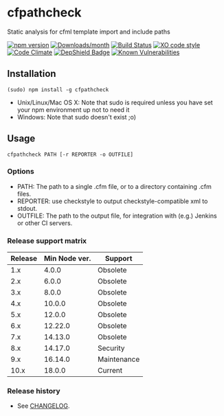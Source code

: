 # cfpathcheck

Static analysis for cfml template import and include paths

[![npm version](https://img.shields.io/npm/v/cfpathcheck.svg)](https://www.npmjs.com/package/cfpathcheck)
[![Downloads/month](https://img.shields.io/npm/dm/cfpathcheck.svg)](https://www.npmjs.com/package/cfpathcheck)
[![Build Status](https://github.com/timbeadle/cfpathcheck/workflows/Node.js%20CI/badge.svg)](https://github.com/timbeadle/cfpathcheck)
[![XO code style](https://img.shields.io/badge/code_style-XO-5ed9c7.svg)](https://github.com/xojs/xo)
[![Code Climate](https://codeclimate.com/github/timbeadle/cfpathcheck/badges/gpa.svg)](https://codeclimate.com/github/timbeadle/cfpathcheck)
[![DepShield Badge](https://depshield.sonatype.org/badges/timbeadle/cfpathcheck/depshield.svg)](https://depshield.github.io)
[![Known Vulnerabilities](https://snyk.io/test/github/timbeadle/cfpathcheck/badge.svg)](https://snyk.io/test/github/timbeadle/cfpathcheck)

## Installation

  `(sudo) npm install -g cfpathcheck`

* Unix/Linux/Mac OS X: Note that sudo is required unless you have set your npm environment up not to need it
* Windows: Note that sudo doesn't exist ;o)

## Usage

  `cfpathcheck PATH [-r REPORTER -o OUTFILE]`

### Options

* PATH: The path to a single .cfm file, or to a directory containing .cfm files.
* REPORTER: use checkstyle to output checkstyle-compatible xml to stdout.
* OUTFILE: The path to the output file, for integration with (e.g.) Jenkins or other CI servers.

### Release support matrix

| Release | Min Node ver. | Support     |
| ------- | ------------- | ----------- |
| 1.x     | 4.0.0         | Obsolete    |
| 2.x     | 6.0.0         | Obsolete    |
| 3.x     | 8.0.0         | Obsolete    |
| 4.x     | 10.0.0        | Obsolete    |
| 5.x     | 12.0.0        | Obsolete    |
| 6.x     | 12.22.0       | Obsolete    |
| 7.x     | 14.13.0       | Obsolete    |
| 8.x     | 14.17.0       | Security    |
| 9.x     | 16.14.0       | Maintenance |
| 10.x    | 18.0.0        | Current     |

### Release history

* See [CHANGELOG](https://github.com/timbeadle/cfpathcheck/blob/main/CHANGELOG.md).
